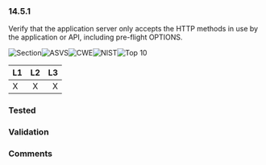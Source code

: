 ### 14.5.1 
Verify that the application server only accepts the HTTP methods in use by the application or API, including pre-flight OPTIONS.

![Section](https://img.shields.io/badge/V14-green.svg)![ASVS](https://img.shields.io/badge/ASVS-14.5.1-blue.svg)![CWE](https://img.shields.io/badge/CWE--red.svg)![NIST](https://img.shields.io/badge/NIST--important.svg)![Top 10](https://img.shields.io/badge/--lightgray.svg)

| L1| L2| L3|
| --|:--:|-:|
| X | X | X |

### Tested

### Validation

### Comments

        